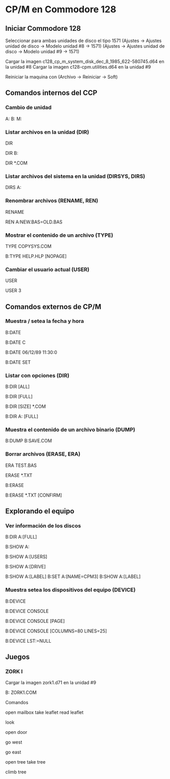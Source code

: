 # CP/M en Commodore 128

## Iniciar Commodore 128

Seleccionar para ambas unidades de disco el tipo 1571
(Ajustes -> Ajustes unidad de disco -> Modelo unidad #8 -> 1571)
(Ajustes -> Ajustes unidad de disco -> Modelo unidad #9 -> 1571)

Cargar la imagen c128_cp_m_system_disk_dec_8_1985_622-580745.d64 en la unidad #8
Cargar la imagen c128-cpm.utilities.d64 en la unidad #9

Reiniciar la maquina con
(Archivo -> Reiniciar -> Soft)


## Comandos internos del CCP

### Cambio de unidad

A: B: M:


### Listar archivos en la unidad (DIR)

DIR

DIR B:

DIR *.COM

###  Listar archivos del sistema en la unidad (DIRSYS, DIRS)

DIRS A:


### Renombrar archivos (RENAME, REN)

RENAME

REN A:NEW.BAS=OLD.BAS

### Mostrar el contenido de un archivo (TYPE)

TYPE COPYSYS.COM

B:TYPE HELP.HLP [NOPAGE]

### Cambiar el usuario actual (USER)

USER

USER 3


## Comandos externos de CP/M

### Muestra / setea la fecha y hora

B:DATE

B:DATE C

B:DATE 06/12/89 11:30:0

B:DATE SET

### Listar con opciones (DIR)

B:DIR [ALL]

B:DIR [FULL]

B:DIR [SIZE] *.COM

B:DIR A: [FULL]

### Muestra el contenido de un archivo binario (DUMP)

B:DUMP B:SAVE.COM

### Borrar archivos (ERASE, ERA)

ERA TEST.BAS

ERASE *.TXT

B:ERASE

B:ERASE *.TXT [CONFIRM]


## Explorando el equipo


### Ver información de los discos

B:DIR A:[FULL]

B:SHOW A:

B:SHOW A:[USERS]

B:SHOW A:[DRIVE]

B:SHOW A:[LABEL]
B:SET A:[NAME=CPM3]
B:SHOW A:[LABEL]

### Muestra setea los dispositivos del equipo (DEVICE)

B:DEVICE

B:DEVICE CONSOLE

B:DEVICE CONSOLE [PAGE]

B:DEVICE CONSOLE [COLUMNS=80 LINES=25]

B:DEVICE LST:=NULL

## Juegos

### ZORK I

Cargar la imagen zork1.d71 en la unidad #9

B:
ZORK1.COM

Comandos

open mailbox
take leaflet
read leaflet

look

open door

go west

go east

open tree
take tree

climb tree
